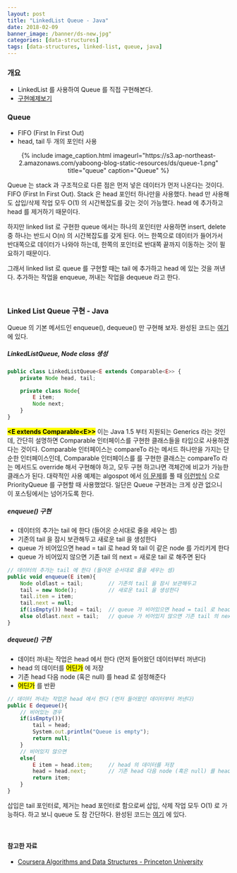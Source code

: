 ```yaml
---
layout: post
title: "LinkedList Queue - Java"
date: 2018-02-09
banner_image: /banner/ds-new.jpg"
categories: [data-structures]
tags: [data-structures, linked-list, queue, java]
---
```


### 개요
* LinkedList 를 사용하여 Queue 를 직접 구현해본다.
* <a target="_blank" href="https://github.com/yaboong/datastructures-algorithms-study/blob/master/src/cc/yaboong/ds/linkedlist/LinkedListQueue.java">구현예제보기</a>

<!--more-->

### Queue
* FIFO (First In First Out)
* head, tail 두 개의 포인터 사용

<div style="text-align:center">
{% include image_caption.html imageurl="https://s3.ap-northeast-2.amazonaws.com/yaboong-blog-static-resources/ds/queue-1.png" title="queue" caption="Queue" %}
</div>

Queue 는 stack 과 구조적으로 다른 점은 먼저 넣은 데이터가 먼저 나온다는 것이다. FIFO (First In First Out).
Stack 은 head 포인터 하나만을 사용했다. head 만 사용해도 삽입/삭제 작업 모두 O(1) 의 시간복잡도를 갖는 것이 가능했다. head 에 추가하고 head 를 제거하기 때문이다.

하지만 linked list 로 구현한 queue 에서는 하나의 포인터만 사용하면 insert, delete 중 하나는 반드시 O(n) 의 시간복잡도를 갖게 된다.
어느 한쪽으로 데이터가 들어가서 반대쪽으로 데이터가 나와야 하는데, 한쪽의 포인터로 반대쪽 끝까지 이동하는 것이 필요하기 때문이다.

그래서 linked list 로 queue 를 구현할 때는 tail 에 추가하고 head 에 있는 것을 꺼낸다.
추가하는 작업을 enqueue, 꺼내는 작업을 dequeue 라고 한다.

<br/>

### Linked List Queue 구현 - Java
Queue 의 기본 메서드인 enqueue(), dequeue() 만 구현해 보자.
완성된 코드는 [여기](https://github.com/yaboong/datastructures-algorithms-study/blob/master/src/cc/yaboong/ds/linkedlist/LinkedListQueue.java) 에 있다.


##### LinkedListQueue, Node class 생성 
```javascript
public class LinkedListQueue<E extends Comparable<E>> {
    private Node head, tail;

    private class Node{
        E item;
        Node next;
    }
}
```

<mark><strong>&lt;E extends Comparable&lt;E&gt;&gt;</strong></mark> 
이는 Java 1.5 부터 지원되는 Generics 라는 것인데, 
간단히 설명하면 Comparable 인터페이스를 구현한 클래스들을 타입으로 사용하겠다는 것이다.
Comparable 인터페이스는 compareTo 라는 메서드 하나만을 가지는 단순한 인터페이스인데,
Comparable 인터페이스를 를 구현한 클래스는 compareTo 라는 메서드도 override 해서 구현해야 하고, 모두 구현 하고나면 객체간에 비교가 가능한 클래스가 된다.
대략적인 사용 예제는 algospot 에서 [이 문제](https://algospot.com/judge/problem/read/LECTURE)를 풀 때 [이런방식](https://github.com/yaboong/problem-solving-java/blob/master/src/com/yaboong/algospot/supereasy/Lecture.java) 으로 
PriorityQueue 를 구현할 때 사용했었다. 일단은 Queue 구현과는 크게 상관 없으니 이 포스팅에서는 넘어가도록 한다.

##### enqueue() 구현
* 데이터의 추가는 tail 에 한다 (들어온 순서대로 줄을 세우는 셈)
* 기존의 tail 을 잠시 보관해두고 새로운 tail 을 생성한다
* queue 가 비어있으면 head = tail 로 head 와 tail 이 같은 node 를 가리키게 한다
* queue 가 비어있지 않으면 기존 tail 의 next = 새로운 tail 로 해주면 된다

```javascript
// 데이터의 추가는 tail 에 한다 (들어온 순서대로 줄을 세우는 셈)
public void enqueue(E item){
    Node oldlast = tail;        // 기존의 tail 을 잠시 보관해두고
    tail = new Node();          // 새로운 tail 을 생성한다
    tail.item = item;
    tail.next = null;
    if(isEmpty()) head = tail;  // queue 가 비어있으면 head = tail 로 head 와 tail 이 같은 node 를 가리키게 한다
    else oldlast.next = tail;   // queue 가 비어있지 않으면 기존 tail 의 next = 새로운 tail 로 해주면 된다
}
```

##### dequeue() 구현
* 데이터 꺼내는 작업은 head 에서 한다 (먼저 들어왔던 데이터부터 꺼낸다)
* head 의 데이터를 <mark>어딘가</mark> 에 저장
* 기존 head 다음 node (혹은 null) 를 head 로 설정해준다
* <mark>어딘가</mark> 를 반환

```javascript
// 데이터 꺼내는 작업은 head 에서 한다 (먼저 들어왔던 데이터부터 꺼낸다)
public E dequeue(){
    // 비어있는 경우
    if(isEmpty()){
        tail = head;
        System.out.println("Queue is empty");
        return null;
    }
    // 비어있지 않으면
    else{
        E item = head.item;     // head 의 데이터를 저장
        head = head.next;       // 기존 head 다음 node (혹은 null) 를 head 로 설정해준다 
        return item;
    }
}
```

삽입은 tail 포인터로, 제거는 head 포인터로 함으로써 삽입, 삭제 작업 모두 O(1) 로 가능하다.
하고 보니 queue 도 참 간단하다. 완성된 코드는 [여기](https://github.com/yaboong/datastructures-algorithms-study/blob/master/src/cc/yaboong/ds/linkedlist/LinkedListQueue.java) 에 있다.


<br/>

#### 참고한 자료
* <a target="_blank" href="https://www.youtube.com/watch?v=HmBuR37Le20&index=15&list=PLxc4gS-_A5VDXUIOPkJkwQKYiT2T1t0I8">Coursera Algorithms and Data Structures - Princeton University</a>
